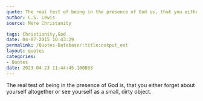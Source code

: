 ```yaml
---
quote: The real test of being in the presence of God is, that you either forget about yourself altogether or see yourself as a small, dirty object.
author: C.S. Lewis
source: Mere Christanity

tags: Christianity,God
date: 04-07-2015 10:43:29
permalink: /Quotes-Database/:title:output_ext
layout: quotes
categories:
- Quotes
date: 2023-04-23 11:44:45.180083
---
```

The real test of being in the presence of God is, that you either forget about yourself altogether or see yourself as a small, dirty object.